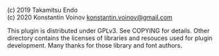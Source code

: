 (c) 2019 Takamitsu Endo  
(c) 2020 Konstantin Voinov <konstantin.voinov@gmail.com>

This plugin is distributed under GPLv3. See COPYING for details. Other directory contains the licenses of libraries and resouces used for plugin development. Many thanks for those library and font authors.
